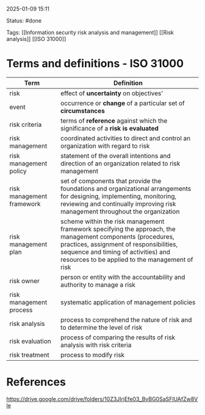 2025-01-09 15:11

Status: #done 

Tags: [[Information security risk analysis and management]] [[Risk analysis]] [[ISO 31000]]

# Terms and definitions - ISO 31000

| Term                      | Definition                                                                                                                                                                                                                                         |
| ------------------------- | -------------------------------------------------------------------------------------------------------------------------------------------------------------------------------------------------------------------------------------------------- |
| risk                      | effect of **uncertainty** on objectives'                                                                                                                                                                                                           |
| event                     | occurrence or **change** of a particular set of **circumstances**                                                                                                                                                                                  |
| risk criteria             | terms of **reference** against which the significance of a **risk is evaluated**                                                                                                                                                                   |
| risk management           | coordinated activities to direct and control an organization with regard to risk                                                                                                                                                                   |
| risk management policy    | statement of the overall intentions and direction of an organization related to risk management                                                                                                                                                    |
| risk management framework | set of components that provide the foundations and organizational arrangements for designing, implementing, monitoring, reviewing and continually improving risk management throughout the organization                                            |
| risk management plan      | scheme within the risk management framework specifying the approach, the<br>management components (procedures, practices, assignment of responsibilities, sequence and timing of activities) and resources to be applied to the management of risk |
| risk owner                | person or entity with the accountability and authority to manage a risk                                                                                                                                                                            |
| risk management process   | systematic application of management policies                                                                                                                                                                                                      |
| risk analysis             | process to comprehend the nature of risk and to determine the level of risk                                                                                                                                                                        |
| risk evaluation           | process of comparing the results of risk analysis with risk criteria                                                                                                                                                                               |
| risk treatment            | process to modify risk                                                                                                                                                                                                                             |

# References

https://drive.google.com/drive/folders/10Z3JIrjEfe03_BvBG0SaSFlUAfZw8Vle